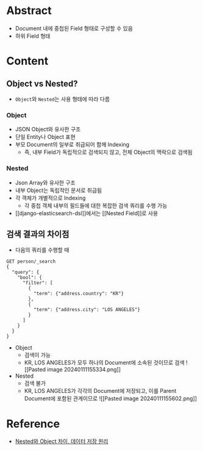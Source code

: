 # Abstract
- Document 내에 중첩된 Field 형태로 구성할 수 있음
- 하위 Field 형태
# Content
## Object vs Nested?
- `Object`와 `Nested`는 사용 형태에 따라 다름
### Object
- JSON Object와 유사한 구조
- 단일 Entity나 Object 표현
- 부모 Document의 일부로 취급되어 함께 Indexing
	- 즉, 내부 Field가 독립적으로 검색되지 않고, 전체 Object의 맥락으로 검색됨
### Nested
- Json Array와 유사한 구조
- 내부 Object는 독립적인 문서로 취급됨
- 각 객체가 개별적으로 Indexing
	- 각 중첩 객체 내부의 필드들에 대한 복잡한 검색 쿼리를 수행 가능
- [[django-elasticsearch-dsl]]에서는 [[Nested Field]]로 사용
## 검색 결과의 차이점
- 다음의 쿼리를 수행할 때
```null
GET person/_search
{
  "query": {
    "bool": {
      "filter": [
        {
          "term": {"address.country": "KR"}
        },
        {
          "term": {"address.city": "LOS ANGELES"}
        }
      ]
    }
  }
}
```
- Object
	- 검색이 가능
	- KR, LOS ANGELES가 모두 하나의 Document에 소속된 것이므로 검색
	![[Pasted image 20240111155334.png]]
- Nested
	- 검색 불가
	- KR, LOS ANGELES가 각각의 Document에 저장되고, 이를 Parent Document에 포함된 관계이므로
	![[Pasted image 20240111155602.png]]
# Reference
- [Nested와 Object 차이, 데이터 저장 원리](https://velog.io/@jkh9615/ElasticSearch-Nested%EC%99%80-Object-%EC%B0%A8%EC%9D%B4-%EB%8D%B0%EC%9D%B4%ED%84%B0-%EC%A0%80%EC%9E%A5-%EC%9B%90%EB%A6%AC)